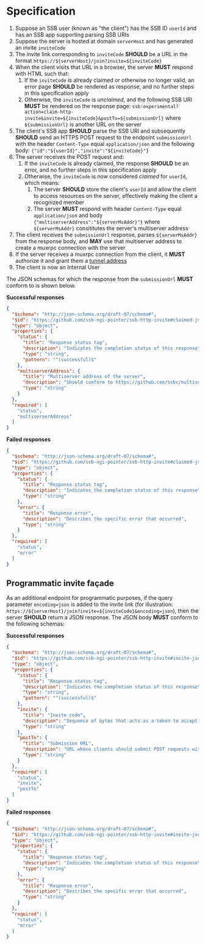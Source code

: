 <!--
SPDX-FileCopyrightText: 2021 Andre 'Staltz' Medeiros

SPDX-License-Identifier: CC-BY-4.0
-->

# Specification

1. Suppose an SSB user (known as "the client") has the SSB ID `userId` and has an SSB app supporting parsing SSB URIs
1. Suppose the server is hosted at domain `serverHost` and has generated an invite `inviteCode`
1. The invite link corresponding to `inviteCode` **SHOULD** be a URL in the format `https://${serverHost}/join?invite=${inviteCode}`
1. When the client visits that URL in a browser, the server **MUST** respond with HTML such that:
    1. If the `inviteCode` is already claimed or otherwise no longer valid, an error page **SHOULD** be rendered as response, and no further steps in this specification apply
    1. Otherwise, the `inviteCode` is *unclaimed*, and the following SSB URI **MUST** be rendered on the response page: `ssb:experimental?action=claim-http-invite&invite=${inviteCode}&postTo=${submissionUrl}` where `${submissionUrl}` is another URL on the server
1. The client's SSB app **SHOULD** parse the SSB URI and subsequently **SHOULD** send an HTTPS POST request to the endpoint `submissionUrl` with the header `Content-Type` equal `application/json` and the following body: `{"id":"${userId}","invite":"${inviteCode}"}`
1. The server receives the POST request and:
    1. If the `inviteCode` is already claimed, the response **SHOULD** be an error, and no further steps in this specification apply
    1. Otherwise, the `inviteCode` is now considered *claimed* for `userId`, which means:
        1. The server **SHOULD** store the client's `userId` and allow the client to access resources on the server, effectively making the client a recognized member
        1. The server **MUST** respond with header `Content-Type` equal `application/json` and body `{"multiserverAddress":"${serverMsAddr}"}` where `${serverMsAddr}` consititutes the server's multiserver address
1. The client receives the `submissionUrl` response, parses `${serverMsAddr}` from the response body, and **MAY** use that multiserver address to create a muxrpc connection with the server
1. If the server receives a muxrpc connection from the client, it **MUST** authorize it and grant them a [tunnel address](Tunnel%20addresses.md)
1. The client is now an Internal User

The JSON schemas for which the response from the `submissionUrl` **MUST** conform to is shown below.

**Successful responses**

```json
{
  "$schema": "http://json-schema.org/draft-07/schema#",
  "$id": "https://github.com/ssb-ngi-pointer/ssb-http-invite#claimed-json-endpoint-success",
  "type": "object",
  "properties": {
    "status": {
      "title": "Response status tag",
      "description": "Indicates the completion status of this response",
      "type": "string",
      "pattern": "^(successful)$"
    },
    "multiserverAddress": {
      "title": "Multiserver address of the server",
      "description": "Should conform to https://github.com/ssbc/multiserver-address",
      "type": "string"
    }
  },
  "required": [
    "status",
    "multiserverAddress"
  ]
}
```

**Failed responses**

```json
{
  "$schema": "http://json-schema.org/draft-07/schema#",
  "$id": "https://github.com/ssb-ngi-pointer/ssb-http-invite#claimed-json-endpoint-error",
  "type": "object",
  "properties": {
    "status": {
      "title": "Response status tag",
      "description": "Indicates the completion status of this response",
      "type": "string"
    },
    "error": {
      "title": "Response error",
      "description": "Describes the specific error that occurred",
      "type": "string"
    }
  },
  "required": [
    "status",
    "error"
  ]
}
```

## Programmatic invite façade

As an additional endpoint for programmatic purposes, if the query parameter `encoding=json` is added to the invite link (for illustration: `https://${serverHost}/join?invite=${inviteCode}&encoding=json`), then the server **SHOULD** return a JSON response. The JSON body **MUST** conform to the following schemas:

**Successful responses**

```json
{
  "$schema": "http://json-schema.org/draft-07/schema#",
  "$id": "https://github.com/ssb-ngi-pointer/ssb-http-invite#invite-json-endpoint-success",
  "type": "object",
  "properties": {
    "status": {
      "title": "Response status tag",
      "description": "Indicates the completion status of this response",
      "type": "string",
      "pattern": "^(successful)$"
    },
    "invite": {
      "title": "Invite code",
      "description": "Sequence of bytes that acts as a token to accept the invite",
      "type": "string"
    },
    "postTo": {
      "title": "Submission URL",
      "description": "URL where clients should submit POST requests with a JSON body",
      "type": "string"
    }
  },
  "required": [
    "status",
    "invite",
    "postTo"
  ]
}
```

**Failed responses**

```json
{
  "$schema": "http://json-schema.org/draft-07/schema#",
  "$id": "https://github.com/ssb-ngi-pointer/ssb-http-invite#invite-json-endpoint-error",
  "type": "object",
  "properties": {
    "status": {
      "title": "Response status tag",
      "description": "Indicates the completion status of this response",
      "type": "string"
    },
    "error": {
      "title": "Response error",
      "description": "Describes the specific error that occurred",
      "type": "string"
    }
  },
  "required": [
    "status",
    "error"
  ]
}
```
